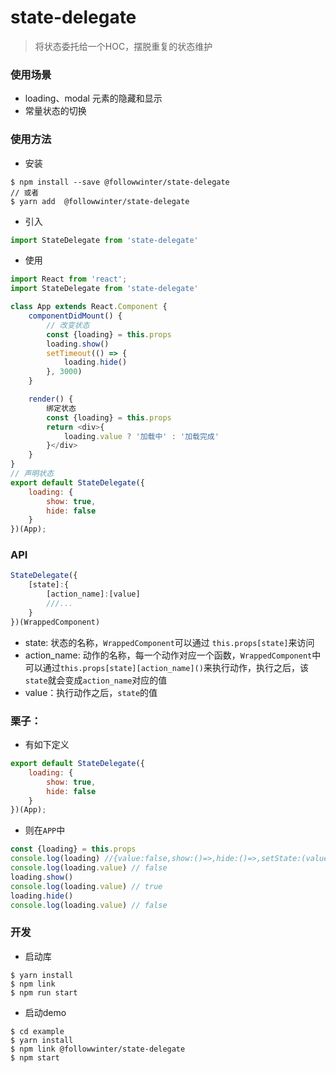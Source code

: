 # state-delegate
> 将状态委托给一个HOC，摆脱重复的状态维护

### 使用场景
- loading、modal 元素的隐藏和显示
- 常量状态的切换

### 使用方法
- 安装
```shell
$ npm install --save @followwinter/state-delegate
// 或者
$ yarn add  @followwinter/state-delegate
```
- 引入
```javascript
import StateDelegate from 'state-delegate'
```
- 使用
```javascript
import React from 'react';
import StateDelegate from 'state-delegate'

class App extends React.Component {
    componentDidMount() {
        // 改变状态
        const {loading} = this.props
        loading.show()
        setTimeout(() => {
            loading.hide()
        }, 3000)
    }

    render() {
        绑定状态
        const {loading} = this.props
        return <div>{
            loading.value ? '加载中' : '加载完成'
        }</div>
    }
}
// 声明状态
export default StateDelegate({
    loading: {
        show: true,
        hide: false
    }
})(App);

```
### API
```javascript
StateDelegate({
    [state]:{
        [action_name]:[value]
        ///...
    }
})(WrappedComponent)
```
- state: 状态的名称，`WrappedComponent`可以通过 `this.props[state]`来访问
- action_name: 动作的名称，每一个动作对应一个函数，`WrappedComponent`中可以通过`this.props[state][action_name]()`来执行动作，执行之后，该`state`就会变成`action_name`对应的值
- value：执行动作之后，`state`的值

### 栗子：
- 有如下定义
```javascript
export default StateDelegate({
    loading: {
        show: true,
        hide: false
    }
})(App);
```
- 则在`APP`中
```javascript
const {loading} = this.props
console.log(loading) //{value:false,show:()=>,hide:()=>,setState:(value)=>{}}
console.log(loading.value) // false
loading.show()
console.log(loading.value) // true
loading.hide()
console.log(loading.value) // false
```


### 开发
- 启动库
```shell
$ yarn install
$ npm link
$ npm run start
```
- 启动demo
```shell
$ cd example
$ yarn install
$ npm link @followwinter/state-delegate
$ npm start
```
